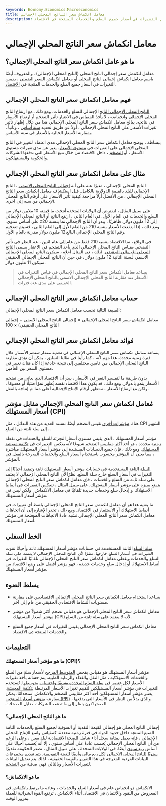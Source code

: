 ```yaml
---
keywords: Economy,Economics,Macroeconomics
title: معامل انكماش سعر الناتج المحلي الإجمالي
description: يقيس معامل انكماش سعر الناتج المحلي الإجمالي التغيرات في أسعار جميع السلع والخدمات المنتجة في الاقتصاد.
---
```


# معامل انكماش سعر الناتج المحلي الإجمالي
## ما هو عامل انكماش سعر الناتج المحلي الإجمالي؟

معامل انكماش سعر إجمالي الناتج المحلي (الناتج المحلي الإجمالي) ، والمعروف أيضًا باسم معامل انكماش إجمالي الناتج المحلي أو معامل انكماش السعر الضمني ، يقيس التغيرات في أسعار جميع السلع والخدمات المنتجة في [الاقتصاد](/economy).

## فهم معامل انكماش سعر الناتج المحلي الإجمالي

[الناتج المحلي الإجمالي الناتج](/gdp) الإجمالي للسلع والخدمات. ومع ذلك ، مع ارتفاع الناتج المحلي الإجمالي وانخفاضه ، لا يأخذ المقياس في الاعتبار تأثير التضخم أو ارتفاع الأسعار في نتائجه. يعالج معامل انكماش سعر الناتج المحلي الإجمالي هذا من خلال إظهار تأثير تغيرات الأسعار على الناتج المحلي الإجمالي ، أولاً عن طريق تحديد [سنة أساس](/base-year) ، وثانياً ، بمقارنة الأسعار الحالية بالأسعار في سنة الأساس.

ببساطة ، يوضح معامل انكماش سعر الناتج المحلي الإجمالي مدى اعتماد التغيير في الناتج المحلي الإجمالي على التغيرات في [مستوى الأسعار](/price_level). يعبر عن مدى تغيرات مستوى الأسعار ، أو [التضخم](/inflation) ، داخل الاقتصاد من خلال تتبع الأسعار التي تدفعها الشركات والحكومة والمستهلكون.

## مثال على معامل انكماش سعر الناتج المحلي الإجمالي

الناتج المحلي الإجمالي ، معبرًا عنه على أنه [إجمالي الناتج المحلي الاسمي](/nominalgdp) ، الناتج الإجمالي للبلد بالقيمة الدولارية بالكامل. قبل استكشاف معامل انكماش سعر الناتج المحلي الإجمالي ، من الأفضل أولاً مراجعة كيفية تأثير الأسعار على أرقام الناتج المحلي الإجمالي من سنة إلى أخرى.

على سبيل المثال ، لنفترض أن الولايات المتحدة أنتجت ما قيمته 10 ملايين دولار من السلع والخدمات في العام الأول. في العام الثاني ، ارتفع الناتج أو الناتج المحلي الإجمالي إلى 12 مليون دولار. ظاهريًا ، يبدو أن الناتج الإجمالي نما بنسبة 20٪ على أساس سنوي. ومع ذلك ، إذا ارتفعت الأسعار بنسبة 10٪ من العام الأول إلى العام الثاني ، فسيتم تضخيم رقم الناتج المحلي الإجمالي البالغ 12 مليون دولار مقارنة بالعام الأول.

في الواقع ، نما الاقتصاد بنسبة 10٪ فقط من عام إلى عام اثنين ، عند النظر في تأثير التضخم. مقياس الناتج المحلي الإجمالي الذي يأخذ التضخم في الاعتبار يسمى [الناتج المحلي الإجمالي الحقيقي](/realgdp). لذلك ، في المثال أعلاه ، سيكون الناتج المحلي الإجمالي الاسمي للسنة الثانية 12 مليون دولار ، في حين أن الناتج المحلي الإجمالي الحقيقي سيكون 11 مليون دولار.

> يساعد معامل انكماش سعر الناتج المحلي الإجمالي في قياس التغيرات في الأسعار عند مقارنة الناتج المحلي الإجمالي الاسمي بالناتج المحلي الإجمالي الحقيقي على مدى عدة فترات.

>

## حساب معامل انكماش سعر الناتج المحلي الإجمالي

الصيغة التالية تحسب معامل انكماش سعر الناتج المحلي الإجمالي:

معامل انكماش سعر الناتج المحلي الإجمالي = (إجمالي الناتج المحلي الاسمي ÷ إجمالي الناتج المحلي الحقيقي) × 100

## فوائد معامل انكماش سعر الناتج المحلي الإجمالي

يساعد معامل انكماش سعر الناتج المحلي الإجمالي في تحديد مقدار تضخم الأسعار خلال فترة زمنية محددة. هذا مهم لأنه ، كما رأينا في مثالنا السابق ، يمكن أن تؤدي مقارنة الناتج المحلي الإجمالي من عامين مختلفين إلى نتيجة خادعة إذا كان هناك تغيير في مستوى السعر بين العامين.

بدون طريقة ما لتفسير التغير في الأسعار ، يبدو أن الاقتصاد الذي يعاني من تضخم الأسعار ينمو بالدولار. ومع ذلك ، قد يكون هذا الاقتصاد نفسه يُظهر نموًا ضئيلًا أو معدومًا ، ولكن مع ارتفاع الأسعار ، ستظهر أرقام الإنتاج الإجمالية أعلى مما تم إنتاجه بالفعل.

## مُعامل انكماش سعر الناتج المحلي الإجمالي مقابل مؤشر أسعار المستهلك (CPI)

هناك [مؤشرات أخرى](/index) تقيس التضخم أيضًا. تستند العديد من هذه البدائل ، مثل CPI الشهير ، إلى سلة ثابتة من السلع.

مؤشر أسعار المستهلك ، الذي يقيس مستوى أسعار التجزئة للسلع والخدمات في نقطة زمنية محددة ، هو أحد أكثر مقاييس التضخم شيوعًا لأنه يعكس التغييرات في [تكلفة معيشة المستهلك](/cost-of-living). ومع ذلك ، فإن جميع الحسابات المستندة إلى مؤشر أسعار المستهلك مباشرة ، مما يعني أن المؤشر محسوب باستخدام أسعار السلع والخدمات المدرجة بالفعل في المؤشر.

[السلة](/basket) الثابتة المستخدمة في حسابات مؤشر أسعار المستهلك ثابتة وتفتقد أحيانًا إلى التغيرات في أسعار السلع خارج سلة السلع. نظرًا لأن الناتج المحلي الإجمالي لا يعتمد على سلة ثابتة من السلع والخدمات ، فإن معامل انكماش سعر الناتج المحلي الإجمالي يتمتع بميزة على مؤشر أسعار المستهلك. على سبيل المثال ، تنعكس التغييرات في أنماط الاستهلاك أو إدخال سلع وخدمات جديدة تلقائيًا في معامل الانكماش ، ولكن ليس في مؤشر أسعار المستهلك.

ما يعنيه هذا هو أن معامل انكماش سعر الناتج المحلي الإجمالي يلتقط أي تغييرات في أنماط الاستهلاك أو الاستثمار في الاقتصاد. ومع ذلك ، تجدر الإشارة إلى أن اتجاهات معامل انكماش سعر الناتج المحلي الإجمالي تشبه عادةً الاتجاهات الموضحة في مؤشر أسعار المستهلك.

## الخط السفلي

[سلة السلع](/basket) الثابتة المستخدمة في حسابات مؤشر أسعار المستهلك ثابتة وأحيانًا تفوت التغيرات في أسعار السلع خارجها. نظرًا لأن الناتج المحلي الإجمالي لا يعتمد على سلة السلع والخدمات ويغطي معامل انكماش سعر الناتج المحلي الإجمالي تلقائيًا التغيرات في أنماط الاستهلاك أو إدخال سلع وخدمات جديدة ، فهو مؤشر أفضل على وضع الاقتصاد من مؤشر أسعار المستهلك.

## يسلط الضوء

- يساعد استخدام معامل انكماش سعر الناتج المحلي الإجمالي الاقتصاديين على مقارنة مستويات النشاط الاقتصادي الحقيقي من عام إلى آخر.

- معامل انكماش سعر الناتج المحلي الإجمالي هو مقياس تضخم أكثر شمولاً من مؤشر مؤشر أسعار المستهلك (CPI) لأنه لا يعتمد على سلة ثابتة من السلع.

- معامل انكماش سعر الناتج المحلي الإجمالي يقيس التغيرات في أسعار جميع السلع والخدمات المنتجة في الاقتصاد.

## التعليمات

### ما هو مؤشر أسعار المستهلك (CPI)؟

مؤشر أسعار المستهلك هو مقياس يفحص [المتوسط المرجح](/weightedaverage) لأسعار سلة من السلع والخدمات الاستهلاكية ، مثل النقل والغذاء والرعاية الطبية. يتم حسابه بأخذ تغيرات الأسعار لكل عنصر في [سلة السلع المحددة مسبقًا واحتساب](/basket_of_goods) متوسطها. تُستخدم التغييرات في مؤشر أسعار المستهلكين لتقييم تغيرات الأسعار المرتبطة [بتكلفة المعيشة](/cost-of-living). يعتبر مؤشر أسعار المستهلكين أحد أكثر مقاييس التضخم والانكماش استخدامًا. يمكن مقارنته [بمؤشر أسعار المنتجين (PPI)](/ppi) ، والذي بدلاً من النظر في الأسعار التي يدفعها المستهلكون ينظر إلى ما تدفعه الشركات مقابل المدخلات.

### ما هو الناتج المحلي الإجمالي؟

إجمالي الناتج المحلي هو إجمالي القيمة النقدية أو السوقية لجميع السلع والخدمات التامة الصنع المنتجة داخل حدود الدولة في فترة زمنية محددة. كمقياس واسع للإنتاج المحلي الإجمالي ، فإنه يعمل بمثابة سجل أداء شامل للصحة الاقتصادية لبلد معين ، وعلى الرغم من أن الناتج المحلي الإجمالي يُحسب عادةً على أساس سنوي ، إلا أنه يُحسب أحيانًا على أساس [ربع سنوي](/quarter) أيضًا. في الولايات المتحدة ، على سبيل المثال ، تصدر الحكومة تقديرًا [سنويًا](/annualize) للناتج المحلي الإجمالي لكل ربع مالي وأيضًا للسنة التقويمية. يتم تقديم مجموعات البيانات الفردية المدرجة في هذا التقرير بالقيمة الحقيقية ، لذلك يتم تعديل البيانات لتغيرات الأسعار وبالتالي فهي صافية من [التضخم](/inflation).

### ما هو الانكماش؟

الانكماش هو انخفاض عام في أسعار السلع والخدمات ، وعادة ما يرتبط بانكماش في المعروض من النقود والائتمان في الاقتصاد. أثناء الانكماش ، ترتفع القوة الشرائية للعملة بمرور الوقت.

